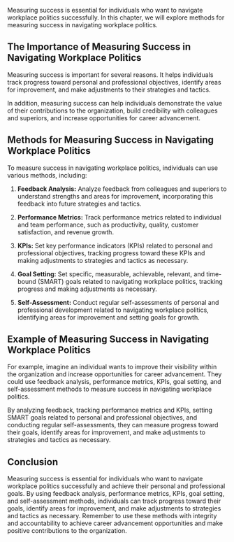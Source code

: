 
Measuring success is essential for individuals who want to navigate workplace politics successfully. In this chapter, we will explore methods for measuring success in navigating workplace politics.

The Importance of Measuring Success in Navigating Workplace Politics
--------------------------------------------------------------------

Measuring success is important for several reasons. It helps individuals track progress toward personal and professional objectives, identify areas for improvement, and make adjustments to their strategies and tactics.

In addition, measuring success can help individuals demonstrate the value of their contributions to the organization, build credibility with colleagues and superiors, and increase opportunities for career advancement.

Methods for Measuring Success in Navigating Workplace Politics
--------------------------------------------------------------

To measure success in navigating workplace politics, individuals can use various methods, including:

1. **Feedback Analysis:** Analyze feedback from colleagues and superiors to understand strengths and areas for improvement, incorporating this feedback into future strategies and tactics.

2. **Performance Metrics:** Track performance metrics related to individual and team performance, such as productivity, quality, customer satisfaction, and revenue growth.

3. **KPIs:** Set key performance indicators (KPIs) related to personal and professional objectives, tracking progress toward these KPIs and making adjustments to strategies and tactics as necessary.

4. **Goal Setting:** Set specific, measurable, achievable, relevant, and time-bound (SMART) goals related to navigating workplace politics, tracking progress and making adjustments as necessary.

5. **Self-Assessment:** Conduct regular self-assessments of personal and professional development related to navigating workplace politics, identifying areas for improvement and setting goals for growth.

Example of Measuring Success in Navigating Workplace Politics
-------------------------------------------------------------

For example, imagine an individual wants to improve their visibility within the organization and increase opportunities for career advancement. They could use feedback analysis, performance metrics, KPIs, goal setting, and self-assessment methods to measure success in navigating workplace politics.

By analyzing feedback, tracking performance metrics and KPIs, setting SMART goals related to personal and professional objectives, and conducting regular self-assessments, they can measure progress toward their goals, identify areas for improvement, and make adjustments to strategies and tactics as necessary.

Conclusion
----------

Measuring success is essential for individuals who want to navigate workplace politics successfully and achieve their personal and professional goals. By using feedback analysis, performance metrics, KPIs, goal setting, and self-assessment methods, individuals can track progress toward their goals, identify areas for improvement, and make adjustments to strategies and tactics as necessary. Remember to use these methods with integrity and accountability to achieve career advancement opportunities and make positive contributions to the organization.
